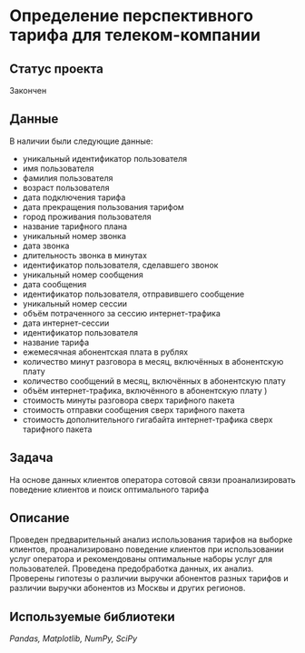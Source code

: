 # Определение перспективного тарифа для телеком-компании

## Статус проекта

Закончен

## Данные

В наличии были следующие данные:
- уникальный идентификатор пользователя
- имя пользователя
- фамилия пользователя
- возраст пользователя 
- дата подключения тарифа 
- дата прекращения пользования тарифом 
- город проживания пользователя
- название тарифного плана
- уникальный номер звонка
- дата звонка
- длительность звонка в минутах
- идентификатор пользователя, сделавшего звонок
- уникальный номер сообщения
- дата сообщения
- идентификатор пользователя, отправившего сообщение
- уникальный номер сессии
- объём потраченного за сессию интернет-трафика
- дата интернет-сессии
- идентификатор пользователя
- название тарифа
- ежемесячная абонентская плата в рублях
- количество минут разговора в месяц, включённых в абонентскую плату
- количество сообщений в месяц, включённых в абонентскую плату
- объём интернет-трафика, включённого в абонентскую плату )
- стоимость минуты разговора сверх тарифного пакета 
- стоимость отправки сообщения сверх тарифного пакета
- стоимость дополнительного гигабайта интернет-трафика сверх тарифного пакета 

## Задача

На основе данных клиентов оператора сотовой связи проанализировать поведение клиентов и поиск оптимального тарифа

## Описание

Проведен предварительный анализ использования тарифов на выборке клиентов, проанализировано поведение клиентов при использовании услуг оператора и рекомендованы оптимальные наборы услуг для пользователей. Проведена предобработка данных, их анализ. Проверены гипотезы о различии выручки абонентов разных тарифов и различии выручки абонентов из Москвы и других регионов.

## Используемые библиотеки
*Pandas, Matplotlib, NumPy, SciPy*
